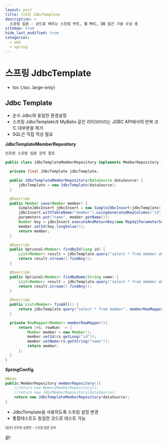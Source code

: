 ```yaml
---
layout: post
title: 스프링 JdbcTemplate
description: >
  스프링 입문 - 코드로 배우는 스프링 부트, 웹 MVC, DB 접근 기술 수강 중
sitemap: true
hide_last_modified: true
categories:
  - web
  - spring
---
```


# 스프링 JdbcTemplate

* toc
{:toc .large-only}

## Jdbc Template

- 순수 Jdbc와 동일한 환경설정
- 스프링 JdbcTemplate과 MyBatis 같은 라이브러리는 JDBC API에서의 반복 코드 대부분을 제거
- SQL은 직접 작성 필요

__JdbcTemplateMemberRepository__

```java
인프런 스프링 입문 강의 참조

public class JdbcTemplateMemberRepository implements MemberRepository {

  private final JdbcTemplate jdbcTemplate;

  public JdbcTemplateMemberRepository(DataSource dataSource) {
      jdbcTemplate = new JdbcTemplate(dataSource);
  }

  @Override
  public Member save(Member member) {
      SimpleJdbcInsert jdbcInsert = new SimpleJdbcInsert(jdbcTemplate);
      jdbcInsert.withTableName("member").usingGeneratedKeyColumns("id"); Map<String, Object> parameters = new HashMap<>();
      parameters.put("name", member.getName());
      Number key = jdbcInsert.executeAndReturnKey(new MapSqlParameterSource(parameters));
      member.setId(key.longValue());
      return member;
  }

  @Override
  public Optional<Member> findById(Long id) {
      List<Member> result = jdbcTemplate.query("select * from member where id = ?", memberRowMapper(), id);
      return result.stream().findAny();
  }

  @Override
  public Optional<Member> findByName(String name) {
      List<Member> result = jdbcTemplate.query("select * from member where name = ?", memberRowMapper(), name);
      return result.stream().findAny();
  }

  @Override
  public List<Member> findAll() {
      return jdbcTemplate.query("select * from member", memberRowMapper() );
  }

  private RowMapper<Member> memberRowMapper(){
      return (rs, rowNum) -> {
          Member member = new Member();
          member.setId(rs.getLong("id"));
          member.setName(rs.getString("name"));
          return member;
      };
  }
}
```

__SpringConfig__
```java
@Bean
public MemberRepository memberRepository(){
    //return new MemoryMemberRepository();
    //return new JdbcMemberRepository(dataSource);
    return new JdbcTemplateMemberRepository(dataSource);
}
```
- JdbcTemplate을 사용하도록 스프링 설정 변경
- 통합테스트도 동일한 코드로 테스트 가능


<span style="font-size:70%">[참조] 인프런 김영한 - 스프링 입문 강의</span>

끝!